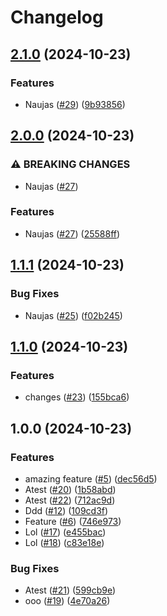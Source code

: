 # Changelog

## [2.1.0](https://github.com/PovilasPliuskus/VersioningTests/compare/v2.0.0...v2.1.0) (2024-10-23)


### Features

* Naujas ([#29](https://github.com/PovilasPliuskus/VersioningTests/issues/29)) ([9b93856](https://github.com/PovilasPliuskus/VersioningTests/commit/9b93856880fbf7b8629d429d819c70f00f7fc64d))

## [2.0.0](https://github.com/PovilasPliuskus/VersioningTests/compare/v1.1.1...v2.0.0) (2024-10-23)


### ⚠ BREAKING CHANGES

* Naujas ([#27](https://github.com/PovilasPliuskus/VersioningTests/issues/27))

### Features

* Naujas ([#27](https://github.com/PovilasPliuskus/VersioningTests/issues/27)) ([25588ff](https://github.com/PovilasPliuskus/VersioningTests/commit/25588ff371949d1ff49c8f883f2f32902b54fce5))

## [1.1.1](https://github.com/PovilasPliuskus/VersioningTests/compare/v1.1.0...v1.1.1) (2024-10-23)


### Bug Fixes

* Naujas ([#25](https://github.com/PovilasPliuskus/VersioningTests/issues/25)) ([f02b245](https://github.com/PovilasPliuskus/VersioningTests/commit/f02b245fff2c09c86e337b896d0c112ca846ef4d))

## [1.1.0](https://github.com/PovilasPliuskus/VersioningTests/compare/v1.0.0...v1.1.0) (2024-10-23)


### Features

* changes ([#23](https://github.com/PovilasPliuskus/VersioningTests/issues/23)) ([155bca6](https://github.com/PovilasPliuskus/VersioningTests/commit/155bca62840087a71600b00907c299548cc62a96))

## 1.0.0 (2024-10-23)


### Features

* amazing feature ([#5](https://github.com/PovilasPliuskus/VersioningTests/issues/5)) ([dec56d5](https://github.com/PovilasPliuskus/VersioningTests/commit/dec56d54a4744c565d36034b80c5751dd2166da2))
* Atest ([#20](https://github.com/PovilasPliuskus/VersioningTests/issues/20)) ([1b58abd](https://github.com/PovilasPliuskus/VersioningTests/commit/1b58abd115460c120d1d62750c16ddc897635b65))
* Atest ([#22](https://github.com/PovilasPliuskus/VersioningTests/issues/22)) ([712ac9d](https://github.com/PovilasPliuskus/VersioningTests/commit/712ac9db783e61a0005c4f14fa83ba9e66560d29))
* Ddd ([#12](https://github.com/PovilasPliuskus/VersioningTests/issues/12)) ([109cd3f](https://github.com/PovilasPliuskus/VersioningTests/commit/109cd3f18753cc309ad9b6c774e515473edc5690))
* Feature ([#6](https://github.com/PovilasPliuskus/VersioningTests/issues/6)) ([746e973](https://github.com/PovilasPliuskus/VersioningTests/commit/746e973ede01189552f238b14a764f53427d5bfa))
* Lol ([#17](https://github.com/PovilasPliuskus/VersioningTests/issues/17)) ([e455bac](https://github.com/PovilasPliuskus/VersioningTests/commit/e455bacb6dd35746ae8c50ab489ba3a21befbc60))
* Lol ([#18](https://github.com/PovilasPliuskus/VersioningTests/issues/18)) ([c83e18e](https://github.com/PovilasPliuskus/VersioningTests/commit/c83e18e880c567adcfa997158915e3d53b73664f))


### Bug Fixes

* Atest ([#21](https://github.com/PovilasPliuskus/VersioningTests/issues/21)) ([599cb9e](https://github.com/PovilasPliuskus/VersioningTests/commit/599cb9ef792c68544aee99f4a2164e52ef9605dd))
* ooo ([#19](https://github.com/PovilasPliuskus/VersioningTests/issues/19)) ([4e70a26](https://github.com/PovilasPliuskus/VersioningTests/commit/4e70a26c023d3406ba9e70d95650ac1983a206e7))
